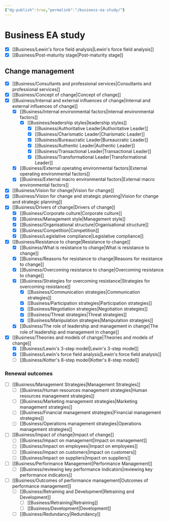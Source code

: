 ```yaml
---
{"dg-publish":true,"permalink":"/business-ea-study/"}
---
```


# Business EA study
- [x] [[Business/Lewin's force field analysis\|Lewin's force field analysis]]
- [x] [[Business/Post-maturity stage\|Post-maturity stage]]
## Change management
- [x] [[Business/Consultants and professional services\|Consultants and professional services]]
- [x] [[Business/Concept of change\|Concept of change]]
- [x] [[Business/Internal and external influences of change\|Internal and external influences of change]]
	- [x] [[Business/Internal environmental factors\|Internal environmental factors]]
		- [x] [[Business/leadership styles\|leadership styles]]
			- [x] [[Business/Authoritative Leader\|Authoritative Leader]]
			- [x] [[Business/Charismatic Leader\|Charismatic Leader]]
			- [x] [[Business/Bureaucratic Leader\|Bureaucratic Leader]]
			- [x] [[Business/Authentic Leader\|Authentic Leader]]
			- [x] [[Business/Transactional Leader\|Transactional Leader]]
			- [x] [[Business/Transformational Leader\|Transformational Leader]]
	- [x] [[Business/External operating environmental factors\|External operating environmental factors]]
	- [x] [[Business/External macro environmental factors\|External macro environmental factors]]
- [x] [[Business/Vision for change\|Vision for change]]
- [x] [[Business/Vision for change and strategic planning\|Vision for change and strategic planning]]
- [x] [[Business/Drivers of change\|Drivers of change]]
	- [x] [[Business/Corporate culture\|Corporate culture]]
	- [x] [[Business/Management style\|Management style]]
	- [x] [[Business/Organisational structure\|Organisational structure]]
	- [x] [[Business/Competition\|Competition]]
	- [x] [[Business/Legislative compliance\|Legislative compliance]]
- [x] [[Business/Resistance to change\|Resistance to change]]
	- [x] [[Business/What is resistance to change\|What is resistance to change]]
	- [x] [[Business/Reasons for resistance to change\|Reasons for resistance to change]]
	- [x] [[Business/Overcoming resistance to change\|Overcoming resistance to change]]
	- [x] [[Business/Strategies for overcoming resistance\|Strategies for overcoming resistance]]
		- [x] [[Business/Communication strategies\|Communication strategies]]
		- [x] [[Business/Participation strategies\|Participation strategies]]
		- [x] [[Business/Negotiation strategies\|Negotiation strategies]]
		- [x] [[Business/Threat strategies\|Threat strategies]]
		- [x] [[Business/Manipulation strategies\|Manipulation strategies]]
	- [x] [[Business/The role of leadership and management in change\|The role of leadership and management in change]]
- [x] [[Business/Theories and models of change\|Theories and models of change]]
	- [x] [[Business/Lewin's 3-step model\|Lewin's 3-step model]]
	- [x] [[Business/Lewin's force field analysis\|Lewin's force field analysis]]
	- [ ] [[Business/Kotter's 8-step model\|Kotter's 8-step model]]
### Renewal outcomes
- [ ] [[Business/Management Strategies\|Management Strategies]]
	- [ ] [[Business/Human resources management strategies\|Human resources management strategies]]
	- [ ] [[Business/Marketing management strategies\|Marketing management strategies]]
	- [ ] [[Business/Financial management strategies\|Financial management strategies]]
	- [ ] [[Business/Operations management strategies\|Operations management strategies]]
- [ ] [[Business/Impact of change\|Impact of change]]
	- [ ] [[Business/Impact on management\|Impact on management]]
	- [ ] [[Business/Impact on employees\|Impact on employees]]
	- [ ] [[Business/Impact on customers\|Impact on customers]]
	- [ ] [[Business/Impact on suppliers\|Impact on suppliers]]
- [ ] [[Business/Performance Management\|Performance Management]]
	- [ ] [[Business/reviewing key performance indicators\|reviewing key performance indicators]]
- [ ] [[Business/Outcomes of performance management\|Outcomes of performance management]]
	- [ ] [[Business/Retraining and Development\|Retraining and Development]]
		- [ ] [[Business/Retraining\|Retraining]]
		- [ ] [[Business/Development\|Development]]
	- [ ] [[Business/Redundancy\|Redundancy]]